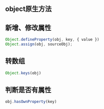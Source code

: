 <h2>object原生方法</h2>

## 新增、修改属性

```js
Object.defineProperty(obj, key, { value })
Object.assign(obj, sourceObj);
```

## 转数组

```js
Object.keys(obj)
```

## 判断是否有属性

```js
obj.hasOwnProperty(key)
```